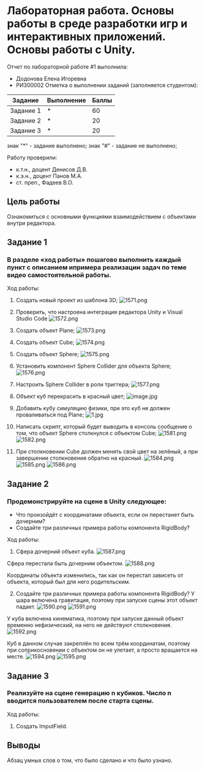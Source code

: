 # Лабораторная работа. Основы работы в среде разработки игр и интерактивных приложений. Основы работы c Unity.
Отчет по лабораторной работе #1 выполнила:
- Додонова Елена Игоревна
- РИ300002
Отметка о выполнении заданий (заполняется студентом):

| Задание | Выполнение | Баллы |
| ------ | ------ | ------ |
| Задание 1 | * | 60 |
| Задание 2 | * | 20 |
| Задание 3 | * | 20 |

знак "*" - задание выполнено; знак "#" - задание не выполнено;

Работу проверили:
- к.т.н., доцент Денисов Д.В.
- к.э.н., доцент Панов М.А.
- ст. преп., Фадеев В.О.

## Цель работы
Ознакомиться с основными функциями взаимодействием с объектами внутри редактора.

## Задание 1
### В разделе «ход работы» пошагово выполнить каждый пункт с описанием ипримера реализации задач по теме видео самостоятельной работы.
Ход работы:
1) Создать новый проект из шаблона 3D; 
![1571.png](https://i.postimg.cc/NMBbSQBD/1571.png)

2) Проверить, что настроена интеграция редактора Unity и Visual Studio Code
![1572.png](https://i.postimg.cc/xCmJvzWF/1572.png)

3) Создать объект Plane;
![1573.png](https://i.postimg.cc/RZKXCgCN/1573.png)

4) Создать объект Cube;
![1574.png](https://i.postimg.cc/xT2xbGWh/1574.png)

5) Создать объект Sphere;
![1575.png](https://i.postimg.cc/Tw4rJb2z/1575.png)

6) Установить компонент Sphere Collider для объекта Sphere;
![1576.png](https://i.postimg.cc/W3cW6Mdd/1576.png)

7) Настроить Sphere Collider в роли триггера;
![1577.png](https://i.postimg.cc/pLDn5zMG/1577.png)

8) Объект куб перекрасить в красный цвет;
![image.jpg](https://i.postimg.cc/RhBY92KC/image.jpg)

9) Добавить кубу симуляцию физики, при это куб не должен проваливаться под Plane;
![1.jpg](https://i.postimg.cc/jSqgdz9T/1.jpg)

10) Написать скрипт, который будет выводить в консоль сообщение о том,
что объект Sphere столкнулся с объектом Cube;
![1581.png](https://i.postimg.cc/nVRMPZJ1/1581.png)
![1582.png](https://i.postimg.cc/ZKW0kgYz/1582.png)

11) При столкновении Cube должен менять свой цвет на зелёный, а при
завершении столкновения обратно на красный.
![1584.png](https://i.postimg.cc/2yFsgCq7/1584.png)
![1585.png](https://i.postimg.cc/3wszRkmZ/1585.png)
![1586.png](https://i.postimg.cc/QdVzJQqb/1586.png)

## Задание 2
### Продемонстрируйте на сцене в Unity следующее:
- Что произойдёт с координатами объекта, если он перестанет быть
дочерним?
- Создайте три различных примера работы компонента RigidBody?

Ход работы:
1) Сфера дочерний объект куба.
![1587.png](https://i.postimg.cc/ryrS6Q8b/1587.png)

Сфера перестала быть дочерним объектом.
![1588.png](https://i.postimg.cc/0Qgy7GLM/1588.png)

Координаты объекта изменились, так как он перестал зависеть от объекта, который был для него родительским.


2) Создайте три различных примера работы компонента RigidBody?
У шара включена гравитация, поэтому при запуске сцены этот объект падает.
![1590.png](https://i.postimg.cc/j2F9JcFB/1590.png)
![1591.png](https://i.postimg.cc/L8dQKJKk/1591.png)

У куба включена кинематика, поэтому при запуске данный объект временно нефизический, на него не действуют столкновения.
![1592.png](https://i.postimg.cc/vZzKrGkW/1592.png)

Куб в данном случае закреплён по всем трём координатам, поэтому при соприкосновении с объектом он не улетает, а просто вращается на месте.
![1594.png](https://i.postimg.cc/D06GCYTY/1594.png)
![1595.png](https://i.postimg.cc/N0R5JP87/1595.png)

## Задание 3
### Реализуйте на сцене генерацию n кубиков. Число n вводится пользователем после старта сцены.
 Ход работы:
 1) Создать ImputField.






## Выводы

Абзац умных слов о том, что было сделано и что было узнано.

